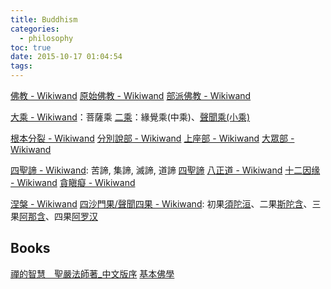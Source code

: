```yaml
---
title: Buddhism
categories:
  - philosophy
toc: true
date: 2015-10-17 01:04:54
tags:
---
```


[佛教 - Wikiwand](https://www.wikiwand.com/zh/佛教)
[原始佛教 - Wikiwand](https://www.wikiwand.com/zh/初期佛教)
[部派佛教 - Wikiwand](https://www.wikiwand.com/zh/部派佛教)

[大乘 - Wikiwand](https://www.wikiwand.com/zh/大乘佛教)：菩薩乘
[二乘](https://www.wikiwand.com/zh/二乘)：緣覺乘(中乘)、[聲聞乘(小乘)](https://www.wikiwand.com/zh/小乘佛教)

[根本分裂 - Wikiwand](https://www.wikiwand.com/zh/根本分裂)
[分別說部 - Wikiwand](https://www.wikiwand.com/zh/分別說部)
[上座部 - Wikiwand](https://www.wikiwand.com/zh/上座部)
[大眾部 - Wikiwand](https://www.wikiwand.com/zh/大眾部)

[四聖諦 - Wikiwand](https://www.wikiwand.com/zh/四谛): 苦諦, 集諦, 滅諦, 道諦
[四聖諦](https://www.yinshun.org/Enlightenment/1998/1998mar/1998mar3.htm)
[八正道 - Wikiwand](https://www.wikiwand.com/zh/八聖道分)
[十二因缘 - Wikiwand](https://www.wikiwand.com/zh/十二因缘)
[貪瞋癡 - Wikiwand](http://www.wikiwand.com/zh-hk/三毒)

[涅槃 - Wikiwand](https://www.wikiwand.com/zh/涅槃)
[四沙門果/聲聞四果 - Wikiwand](https://www.wikiwand.com/zh/四向四果): 初果[須陀洹](https://www.wikiwand.com/zh/須陀洹)、二果[斯陀含](https://www.wikiwand.com/zh/斯陀含)、三果[阿那含](https://www.wikiwand.com/zh/阿那含)、四果[阿罗汉](https://www.wikiwand.com/zh/阿罗汉)

## Books

[禪的智慧　聖嚴法師著_中文版序](http://www.book853.com/show.aspx?id=66&cid=160)
[基本佛學](http://www.ctworld.org.tw/meditation/02_frame.htm)
